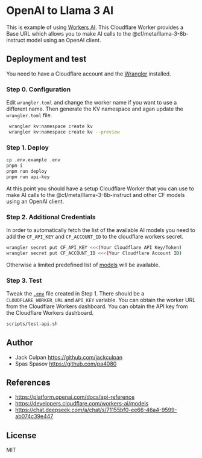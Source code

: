 # OpenAI to Llama 3 AI

This is example of using [Workers AI](https://developers.cloudflare.com/workers-ai/). This Cloudflare Worker provides a Base URL which allows you to make AI calls to the @cf/meta/llama-3-8b-instruct model using an OpenAI client.

## Deployment and test

You need to have a Cloudflare account and the [Wrangler](https://developers.cloudflare.com/workers/cli-wrangler/) installed.

### Step 0. Configuration

Edit `wrangler.toml` and change the worker name if you want to use a different name. Then generate the KV namespace and agan update the `wrangler.toml` file.

```bash
 wrangler kv:namespace create kv
 wrangler kv:namespace create kv --preview
 ```

### Step 1. Deploy

```bash
cp .env.example .env
pnpm i
pnpm run deploy
pnpm run api-key
```

At this point you should have a setup Cloudflare Worker that you can use to make AI calls to the @cf/meta/llama-3-8b-instruct and other CF models using an OpenAI client.

### Step 2. Additional Credentials

In order to automatically fetch the list of the available AI models you need to add the `CF_API_KEY` and `CF_ACCOUNT_ID` to the cloudflare workers secret.

```bash
wrangler secret put CF_API_KEY <<<(Your Cloudflare API Key/Token)
wrangler secret put CF_ACCOUNT_ID <<<(Your Cloudflare Account ID)
```

Otherwise a limited predefined list of [models](./src/models.ts) will be available.

### Step 3. Test

Tweak the [`.env`](.env.example) file created in Step 1. There should be a `CLOUDFLARE_WORKER_URL` and `API_KEY` variable.
You can obtain the worker URL from the Cloudflare Workers dashboard. You can obtain the API key from the Cloudflare Workers dashboard.

```bash
scripts/test-api.sh
```

## Author

- Jack Culpan <https://github.com/jackculpan>
- Spas Spasov <https://github.com/pa4080>

## References

- <https://platform.openai.com/docs/api-reference>
- <https://developers.cloudflare.com/workers-ai/models>
- <https://chat.deepseek.com/a/chat/s/71155bf0-ee66-46a4-9599-ab074c39e447>

## License

MIT
